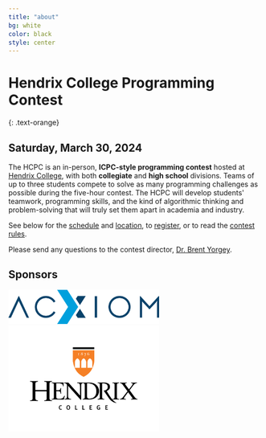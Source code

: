 ```yaml
---
title: "about"
bg: white
color: black
style: center
---
```


# Hendrix College Programming Contest
{: .text-orange}

## Saturday, March 30, 2024

The HCPC is an in-person, **ICPC-style programming contest** hosted at
[Hendrix College](https://www.hendrix.edu/), with both **collegiate**
and **high school** divisions.  Teams of up to three students compete
to solve as many programming challenges as possible during the
five-hour contest.  The HCPC will develop students' teamwork,
programming skills, and the kind of algorithmic thinking and
problem-solving that will truly set them apart in academia and
industry.

See below for the [schedule](#schedule) and [location](#location), to
[register](#registration), or to read the [contest rules](#rules).

Please send any questions to the contest director, [Dr. Brent
Yorgey](mailto:yorgey@hendrix.edu).

## Sponsors

<a href="https://www.acxiom.com/">
  <img src="img/acxiom.png" width="300" />
</a>
<a href="https://www.hendrix.edu/">
  <img src="img/Hendrix.png" width="300" />
</a>
